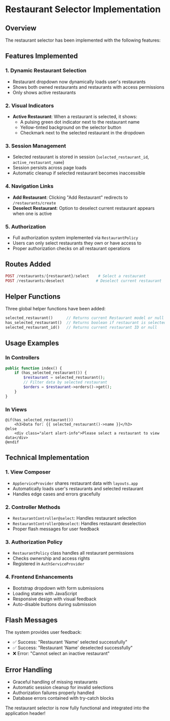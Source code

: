 # Restaurant Selector Implementation

## Overview
The restaurant selector has been implemented with the following features:

## Features Implemented

### 1. **Dynamic Restaurant Selection**
- Restaurant dropdown now dynamically loads user's restaurants
- Shows both owned restaurants and restaurants with access permissions
- Only shows active restaurants

### 2. **Visual Indicators**
- **Active Restaurant**: When a restaurant is selected, it shows:
  - A pulsing green dot indicator next to the restaurant name
  - Yellow-tinted background on the selector button
  - Checkmark next to the selected restaurant in the dropdown

### 3. **Session Management**
- Selected restaurant is stored in session (`selected_restaurant_id`, `active_restaurant_name`)
- Session persists across page loads
- Automatic cleanup if selected restaurant becomes inaccessible

### 4. **Navigation Links**
- **Add Restaurant**: Clicking "Add Restaurant" redirects to `/restaurants/create`
- **Deselect Restaurant**: Option to deselect current restaurant appears when one is active

### 5. **Authorization**
- Full authorization system implemented via `RestaurantPolicy`
- Users can only select restaurants they own or have access to
- Proper authorization checks on all restaurant operations

## Routes Added
```php
POST /restaurants/{restaurant}/select    # Select a restaurant
POST /restaurants/deselect              # Deselect current restaurant
```

## Helper Functions
Three global helper functions have been added:

```php
selected_restaurant()      // Returns current Restaurant model or null
has_selected_restaurant()  // Returns boolean if restaurant is selected
selected_restaurant_id()   // Returns current restaurant ID or null
```

## Usage Examples

### In Controllers
```php
public function index() {
    if (has_selected_restaurant()) {
        $restaurant = selected_restaurant();
        // Filter data by selected restaurant
        $orders = $restaurant->orders()->get();
    }
}
```

### In Views
```blade
@if(has_selected_restaurant())
    <h3>Data for: {{ selected_restaurant()->name }}</h3>
@else
    <div class="alert alert-info">Please select a restaurant to view data</div>
@endif
```

## Technical Implementation

### 1. **View Composer**
- `AppServiceProvider` shares restaurant data with `layouts.app`
- Automatically loads user's restaurants and selected restaurant
- Handles edge cases and errors gracefully

### 2. **Controller Methods**
- `RestaurantController@select`: Handles restaurant selection
- `RestaurantController@deselect`: Handles restaurant deselection
- Proper flash messages for user feedback

### 3. **Authorization Policy**
- `RestaurantPolicy` class handles all restaurant permissions
- Checks ownership and access rights
- Registered in `AuthServiceProvider`

### 4. **Frontend Enhancements**
- Bootstrap dropdown with form submissions
- Loading states with JavaScript
- Responsive design with visual feedback
- Auto-disable buttons during submission

## Flash Messages
The system provides user feedback:
- ✅ Success: "Restaurant 'Name' selected successfully"
- ✅ Success: "Restaurant 'Name' deselected successfully"
- ❌ Error: "Cannot select an inactive restaurant"

## Error Handling
- Graceful handling of missing restaurants
- Automatic session cleanup for invalid selections
- Authorization failures properly handled
- Database errors contained with try-catch blocks

The restaurant selector is now fully functional and integrated into the application header!